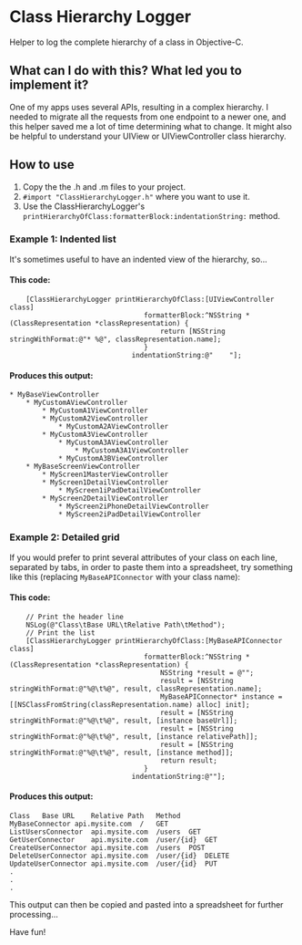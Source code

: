 # Class Hierarchy Logger

Helper to log the complete hierarchy of a class in Objective-C.


## What can I do with this? What led you to implement it?

One of my apps uses several APIs, resulting in a complex hierarchy. I needed to migrate all the requests from one endpoint to a newer one, and this helper saved me a lot of time determining what to change. It might also be helpful to understand your UIView or UIViewController class hierarchy.


## How to use

1. Copy the the .h and .m files to your project.
2. `#import "ClassHierarchyLogger.h"` where you want to use it.
3. Use the ClassHierarchyLogger's `printHierarchyOfClass:formatterBlock:indentationString:` method.

### Example 1: Indented list

It's sometimes useful to have an indented view of the hierarchy, so...

#### This code:

```smalltalk
    [ClassHierarchyLogger printHierarchyOfClass:[UIViewController class]
                                 formatterBlock:^NSString *(ClassRepresentation *classRepresentation) {
                                     return [NSString stringWithFormat:@"* %@", classRepresentation.name];
                                 }
                              indentationString:@"    "];
```

#### Produces this output:

    * MyBaseViewController
        * MyCustomAViewController
            * MyCustomA1ViewController
            * MyCustomA2ViewController
                * MyCustomA2AViewController
            * MyCustomA3ViewController
                * MyCustomA3AViewController
                    * MyCustomA3A1ViewController
                * MyCustomA3BViewController
        * MyBaseScreenViewController
            * MyScreen1MasterViewController
            * MyScreen1DetailViewController
                * MyScreen1iPadDetailViewController
            * MyScreen2DetailViewController
                * MyScreen2iPhoneDetailViewController
                * MyScreen2iPadDetailViewController

### Example 2: Detailed grid

If you would prefer to print several attributes of your class on each line, separated by tabs, in order to paste them into a spreadsheet, try something like this (replacing `MyBaseAPIConnector` with your class name):

#### This code:

```smalltalk
    // Print the header line
    NSLog(@"Class\tBase URL\tRelative Path\tMethod");
    // Print the list
    [ClassHierarchyLogger printHierarchyOfClass:[MyBaseAPIConnector class]
                                 formatterBlock:^NSString *(ClassRepresentation *classRepresentation) {
                                     NSString *result = @"";
                                     result = [NSString stringWithFormat:@"%@\t%@", result, classRepresentation.name];
                                     MyBaseAPIConnector* instance = [[NSClassFromString(classRepresentation.name) alloc] init];
                                     result = [NSString stringWithFormat:@"%@\t%@", result, [instance baseUrl]];
                                     result = [NSString stringWithFormat:@"%@\t%@", result, [instance relativePath]];
                                     result = [NSString stringWithFormat:@"%@\t%@", result, [instance method]];
                                     return result;
                                 }
                              indentationString:@""];
```

#### Produces this output:

    Class	Base URL	Relative Path	Method
    MyBaseConnector	api.mysite.com	/	GET
    ListUsersConnector	api.mysite.com	/users	GET
    GetUserConnector	api.mysite.com	/user/{id}	GET
    CreateUserConnector	api.mysite.com	/users	POST
    DeleteUserConnector	api.mysite.com	/user/{id}	DELETE
    UpdateUserConnector	api.mysite.com	/user/{id}	PUT
    .
    .
    .

This output can then be copied and pasted into a spreadsheet for further processing...

Have fun!
